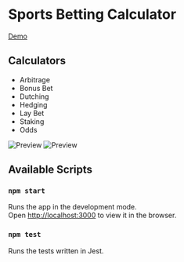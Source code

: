 # Sports Betting Calculator

[Demo](https://www.topbetcalculator.com/)

## Calculators
- Arbitrage
- Bonus Bet
- Dutching
- Hedging
- Lay Bet
- Staking
- Odds

![Preview](https://github.com/traderjosh/sports-betting-calculator/blob/master/public/preview.png)
![Preview](https://github.com/traderjosh/sports-betting-calculator/blob/master/public/preview2.png)

## Available Scripts

### `npm start`

Runs the app in the development mode.<br />
Open [http://localhost:3000](http://localhost:3000) to view it in the browser.

### `npm test`
Runs the tests written in Jest.
